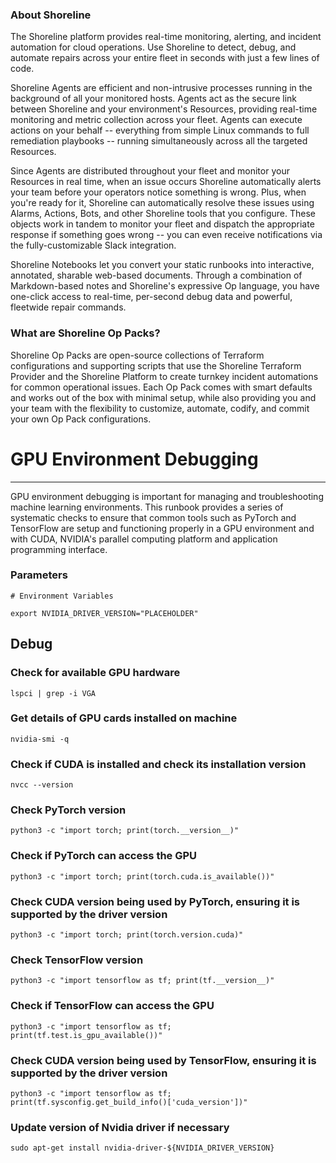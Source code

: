 
### About Shoreline
The Shoreline platform provides real-time monitoring, alerting, and incident automation for cloud operations. Use Shoreline to detect, debug, and automate repairs across your entire fleet in seconds with just a few lines of code.

Shoreline Agents are efficient and non-intrusive processes running in the background of all your monitored hosts. Agents act as the secure link between Shoreline and your environment's Resources, providing real-time monitoring and metric collection across your fleet. Agents can execute actions on your behalf -- everything from simple Linux commands to full remediation playbooks -- running simultaneously across all the targeted Resources.

Since Agents are distributed throughout your fleet and monitor your Resources in real time, when an issue occurs Shoreline automatically alerts your team before your operators notice something is wrong. Plus, when you're ready for it, Shoreline can automatically resolve these issues using Alarms, Actions, Bots, and other Shoreline tools that you configure. These objects work in tandem to monitor your fleet and dispatch the appropriate response if something goes wrong -- you can even receive notifications via the fully-customizable Slack integration.

Shoreline Notebooks let you convert your static runbooks into interactive, annotated, sharable web-based documents. Through a combination of Markdown-based notes and Shoreline's expressive Op language, you have one-click access to real-time, per-second debug data and powerful, fleetwide repair commands.

### What are Shoreline Op Packs?
Shoreline Op Packs are open-source collections of Terraform configurations and supporting scripts that use the Shoreline Terraform Provider and the Shoreline Platform to create turnkey incident automations for common operational issues. Each Op Pack comes with smart defaults and works out of the box with minimal setup, while also providing you and your team with the flexibility to customize, automate, codify, and commit your own Op Pack configurations.

# GPU Environment Debugging
---

GPU environment debugging is important for managing and troubleshooting machine learning environments. This runbook provides a series of systematic checks to ensure that common tools such as PyTorch and TensorFlow are setup and functioning properly in a GPU environment and with CUDA, NVIDIA's parallel computing platform and application programming interface.

### Parameters
```shell
# Environment Variables

export NVIDIA_DRIVER_VERSION="PLACEHOLDER"
```

## Debug

### Check for available GPU hardware
```shell
lspci | grep -i VGA
```

### Get details of GPU cards installed on machine
```shell
nvidia-smi -q
```

### Check if CUDA is installed and check its installation version
```shell
nvcc --version
```

### Check PyTorch version
```shell
python3 -c "import torch; print(torch.__version__)"
```

### Check if PyTorch can access the GPU
```shell
python3 -c "import torch; print(torch.cuda.is_available())"
```

### Check CUDA version being used by PyTorch, ensuring it is supported by the driver version
```shell
python3 -c "import torch; print(torch.version.cuda)"
```

### Check TensorFlow version
```shell
python3 -c "import tensorflow as tf; print(tf.__version__)"
```

### Check if TensorFlow can access the GPU
```shell
python3 -c "import tensorflow as tf; print(tf.test.is_gpu_available())"
```

### Check CUDA version being used by TensorFlow, ensuring it is supported by the driver version
```shell
python3 -c "import tensorflow as tf; print(tf.sysconfig.get_build_info()['cuda_version'])"
```

### Update version of Nvidia driver if necessary
```shell
sudo apt-get install nvidia-driver-${NVIDIA_DRIVER_VERSION}
```